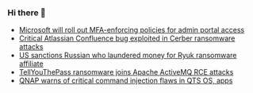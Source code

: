 ### Hi there 👋

<!--START_SECTION:feed-->
* [Microsoft will roll out MFA-enforcing policies for admin portal access](https://www.bleepingcomputer.com/news/microsoft/microsoft-will-roll-out-mfa-enforcing-policies-for-admin-portal-access/)
* [Critical Atlassian Confluence bug exploited in Cerber ransomware attacks](https://www.bleepingcomputer.com/news/security/critical-atlassian-confluence-bug-exploited-in-cerber-ransomware-attacks/)
* [US sanctions Russian who laundered money for Ryuk ransomware affiliate](https://www.bleepingcomputer.com/news/security/us-sanctions-russian-who-laundered-money-for-ryuk-ransomware-affiliate/)
* [TellYouThePass ransomware joins Apache ActiveMQ RCE attacks](https://www.bleepingcomputer.com/news/security/tellyouthepass-ransomware-joins-apache-activemq-rce-attacks/)
* [QNAP warns of critical command injection flaws in QTS OS, apps](https://www.bleepingcomputer.com/news/security/qnap-warns-of-critical-command-injection-flaws-in-qts-os-apps/)
<!--END_SECTION:feed-->

<!--
**frankenk/frankenk** is a ✨ _special_ ✨ repository because its `README.md` (this file) appears on your GitHub profile.

Here are some ideas to get you started:

- 🔭 I’m currently working on ...
- 🌱 I’m currently learning ...
- 👯 I’m looking to collaborate on ...
- 🤔 I’m looking for help with ...
- 💬 Ask me about ...
- 📫 How to reach me: ...
- 😄 Pronouns: ...
- ⚡ Fun fact: ...
-->



